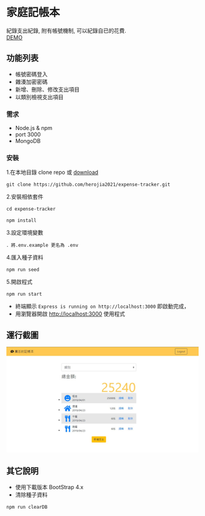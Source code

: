 # 家庭記帳本

紀錄支出紀錄, 附有帳號機制, 可以紀錄自已的花費.<br>
[DEMO](https://dry-garden-69089.herokuapp.com/)

## 功能列表

- 帳號密碼登入
- 雜湊加密密碼
- 新增、刪除、修改支出項目
- 以類別檢視支出項目

### 需求

- Node.js & npm
- port 3000
- MongoDB

### 安裝

1.在本地目錄 clone repo 或 [download](https://github.com/herojia2021/expense-tracker/archive/refs/heads/master.zip)

```
git clone https://github.com/herojia2021/expense-tracker.git
```

2.安裝相依套件

```
cd expense-tracker
```

```
npm install
```

3.設定環境變數

```
．將.env.example 更名為 .env
```

4.匯入種子資料

```
npm run seed
```

5.開啟程式

```
npm run start
```

- 終端顯示 `Express is running on http://localhost:3000` 即啟動完成，
- 用瀏覽器開啟 [http://localhost:3000](http://localhost:3000) 使用程式

## 運行截圖

![首頁](/public/img/index.jpg)

## 其它說明

- 使用下載版本 BootStrap 4.x
- 清除種子資料

```
npm run clearDB
```
